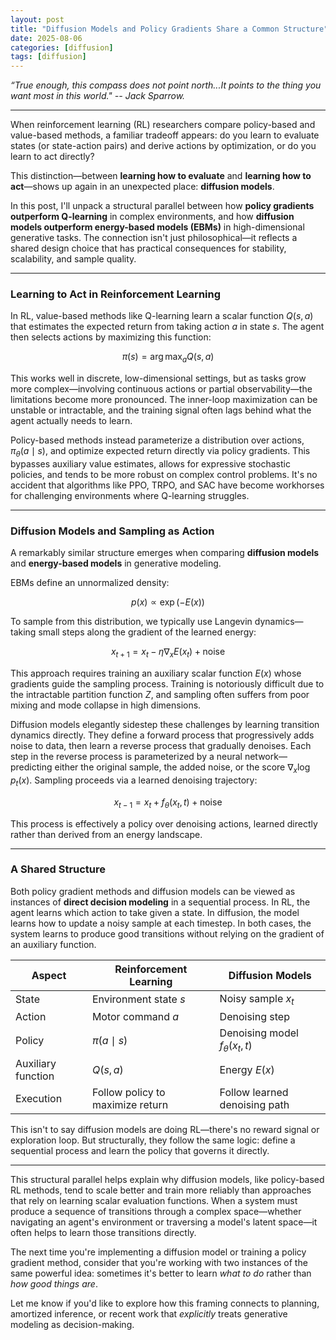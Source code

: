 ```yaml
---
layout: post
title: "Diffusion Models and Policy Gradients Share a Common Structure"
date: 2025-08-06
categories: [diffusion]
tags: [diffusion]
---
```


*“True enough, this compass does not point north...It points to the thing you want most in this world." -- Jack Sparrow.*

---

When reinforcement learning (RL) researchers compare policy-based and value-based methods, a familiar tradeoff appears: do you learn to evaluate states (or state-action pairs) and derive actions by optimization, or do you learn to act directly?

This distinction—between **learning how to evaluate** and **learning how to act**—shows up again in an unexpected place: **diffusion models**.

In this post, I'll unpack a structural parallel between how **policy gradients outperform Q-learning** in complex environments, and how **diffusion models outperform energy-based models (EBMs)** in high-dimensional generative tasks. The connection isn't just philosophical—it reflects a shared design choice that has practical consequences for stability, scalability, and sample quality.

---

### Learning to Act in Reinforcement Learning

In RL, value-based methods like Q-learning learn a scalar function $Q(s, a)$ that estimates the expected return from taking action $a$ in state $s$. The agent then selects actions by maximizing this function:

$$
\pi(s) = \arg\max_a Q(s, a)
$$

This works well in discrete, low-dimensional settings, but as tasks grow more complex—involving continuous actions or partial observability—the limitations become more pronounced. The inner-loop maximization can be unstable or intractable, and the training signal often lags behind what the agent actually needs to learn.

Policy-based methods instead parameterize a distribution over actions, $\pi_\theta(a \mid s)$, and optimize expected return directly via policy gradients. This bypasses auxiliary value estimates, allows for expressive stochastic policies, and tends to be more robust on complex control problems. It's no accident that algorithms like PPO, TRPO, and SAC have become workhorses for challenging environments where Q-learning struggles.

---

### Diffusion Models and Sampling as Action

A remarkably similar structure emerges when comparing **diffusion models** and **energy-based models** in generative modeling.

EBMs define an unnormalized density:

$$
p(x) \propto \exp(-E(x))
$$

To sample from this distribution, we typically use Langevin dynamics—taking small steps along the gradient of the learned energy:

$$
x_{t+1} = x_t - \eta \nabla_x E(x_t) + \text{noise}
$$

This approach requires training an auxiliary scalar function $E(x)$ whose gradients guide the sampling process. Training is notoriously difficult due to the intractable partition function $Z$, and sampling often suffers from poor mixing and mode collapse in high dimensions.

Diffusion models elegantly sidestep these challenges by learning transition dynamics directly. They define a forward process that progressively adds noise to data, then learn a reverse process that gradually denoises. Each step in the reverse process is parameterized by a neural network—predicting either the original sample, the added noise, or the score $\nabla_x \log p_t(x)$. Sampling proceeds via a learned denoising trajectory:

$$
x_{t-1} = x_t + f_\theta(x_t, t) + \text{noise}
$$

This process is effectively a policy over denoising actions, learned directly rather than derived from an energy landscape.

---

### A Shared Structure

Both policy gradient methods and diffusion models can be viewed as instances of **direct decision modeling** in a sequential process. In RL, the agent learns which action to take given a state. In diffusion, the model learns how to update a noisy sample at each timestep. In both cases, the system learns to produce good transitions without relying on the gradient of an auxiliary function.

| Aspect             | Reinforcement Learning           | Diffusion Models                   |
| ------------------ | -------------------------------- | ---------------------------------- |
| State              | Environment state $s$            | Noisy sample $x_t$                 |
| Action             | Motor command $a$                | Denoising step                     |
| Policy             | $\pi(a \mid s)$                  | Denoising model $f_\theta(x_t, t)$ |
| Auxiliary function | $Q(s, a)$                        | Energy $E(x)$                      |
| Execution          | Follow policy to maximize return | Follow learned denoising path      |

This isn't to say diffusion models are doing RL—there's no reward signal or exploration loop. But structurally, they follow the same logic: define a sequential process and learn the policy that governs it directly.

---

This structural parallel helps explain why diffusion models, like policy-based RL methods, tend to scale better and train more reliably than approaches that rely on learning scalar evaluation functions. When a system must produce a sequence of transitions through a complex space—whether navigating an agent's environment or traversing a model's latent space—it often helps to learn those transitions directly.

The next time you're implementing a diffusion model or training a policy gradient method, consider that you're working with two instances of the same powerful idea: sometimes it's better to learn *what to do* rather than *how good things are*.

Let me know if you'd like to explore how this framing connects to planning, amortized inference, or recent work that *explicitly* treats generative modeling as decision-making.